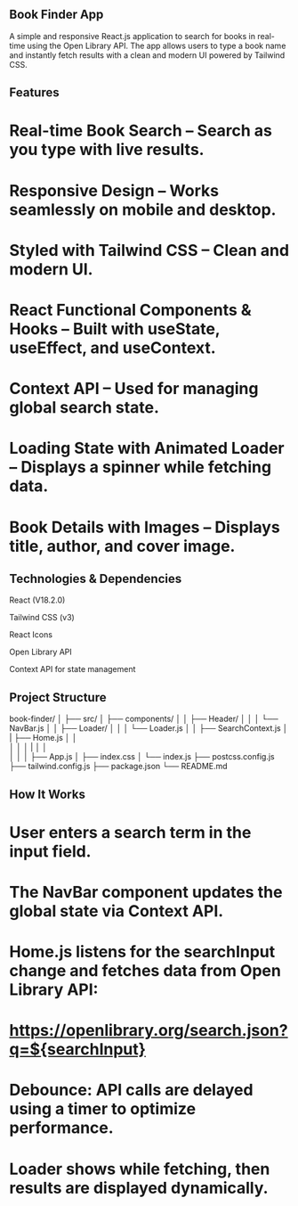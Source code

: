 ## Book Finder App

A simple and responsive React.js application to search for books in real-time using the Open Library API. The app allows users to type a book name and instantly fetch results with a clean and modern UI powered by Tailwind CSS.

## Features

# Real-time Book Search – Search as you type with live results.

# Responsive Design – Works seamlessly on mobile and desktop.

# Styled with Tailwind CSS – Clean and modern UI.

# React Functional Components & Hooks – Built with useState, useEffect, and useContext.

# Context API – Used for managing global search state.

# Loading State with Animated Loader – Displays a spinner while fetching data.

# Book Details with Images – Displays title, author, and cover image.

## Technologies & Dependencies

React (V18.2.0)

Tailwind CSS (v3)

React Icons

Open Library API

Context API for state management

## Project Structure

book-finder/
│
├── src/
│   ├── components/
│   │   ├── Header/
│   │   │   └── NavBar.js
│   │   ├── Loader/
│   │   │   └── Loader.js
│   │   ├── SearchContext.js
│   |   ├── Home.js
│   │   
│   │
│   |
│   │   
│   │
│   ├── App.js
│   ├── index.css
│   └── index.js
├── postcss.config.js
├── tailwind.config.js
├── package.json
└── README.md


## How It Works

# User enters a search term in the input field.

# The NavBar component updates the global state via Context API.

# Home.js listens for the searchInput change and fetches data from Open Library API:

# https://openlibrary.org/search.json?q=${searchInput}

# Debounce: API calls are delayed using a timer to optimize performance.

# Loader shows while fetching, then results are displayed dynamically.


